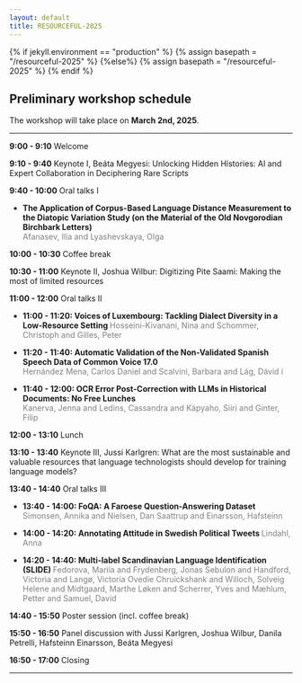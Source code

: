 ```yaml
---
layout: default
title: RESOURCEFUL-2025
---
```

{% if jekyll.environment  == "production" %}
        {% assign basepath = "/resourceful-2025" %}
        {%else%}
        {% assign basepath = "/resourceful-2025" %}
        {% endif %}

## Preliminary workshop schedule

The workshop will take place on **March 2nd, 2025**.

<hr>

**9:00 - 9:10** Welcome

**9:10 - 9:40** Keynote I, Beáta Megyesi: Unlocking Hidden Histories: AI and Expert Collaboration in Deciphering Rare Scripts

**9:40 - 10:00** Oral talks I

  * <b> The Application of Corpus-Based Language Distance Measurement to the Diatopic Variation Study (on the Material of the Old Novgorodian Birchbark Letters) </b>  
  <span style="color:gray"> Afanasev, Ilia and Lyashevskaya, Olga </span>  

**10:00 - 10:30** Coffee break

**10:30 - 11:00** Keynote II, Joshua Wilbur: Digitizing Pite Saami: Making the most of limited resources

**11:00 - 12:00** Oral talks II

* <b> 11:00 - 11:20: Voices of Luxembourg: Tackling Dialect Diversity in a Low-Resource Setting </b> 
  <span style="color:gray"> Hosseini-Kivanani, Nina and Schommer, Christoph and Gilles, Peter </span>  
 
* <b> 11:20 - 11:40: Automatic Validation of the Non-Validated Spanish Speech Data of Common Voice 17.0 </b>  
  <span style="color:gray"> Hernández Mena, Carlos Daniel and Scalvini, Barbara and Lág, Dávid í </span>  
 
* <b> 11:40 - 12:00: OCR Error Post-Correction with LLMs in Historical Documents: No Free Lunches </b>  
  <span style="color:gray"> Kanerva, Jenna and Ledins, Cassandra and Käpyaho, Siiri and Ginter, Filip </span>  

**12:00 - 13:10** Lunch

**13:10 - 13:40** Keynote III, Jussi Karlgren: What are the most sustainable and valuable resources that language technologists should develop for training language models?

**13:40 - 14:40** Oral talks III

*  <b> 13:40 - 14:00: FoQA: A Faroese Question-Answering Dataset </b>
  <span style="color:gray"> Simonsen, Annika and Nielsen, Dan Saattrup and Einarsson, Hafsteinn </span>

*  <b> 14:00 - 14:20: Annotating Attitude in Swedish Political Tweets </b> 
  <span style="color:gray"> Lindahl, Anna </span>

* <b> 14:20 - 14:40: Multi-label Scandinavian Language Identification (SLIDE) </b>
  <span style="color:gray"> Fedorova, Mariia and Frydenberg, Jonas Sebulon and Handford, Victoria and Langø, Victoria Ovedie Chruickshank and Willoch, Solveig Helene and Midtgaard, Marthe Løken and Scherrer, Yves and Mæhlum, Petter and Samuel, David </span>  

**14:40 - 15:50** Poster session (incl. coffee break)

**15:50 - 16:50** Panel discussion with Jussi Karlgren, Joshua Wilbur, Danila Petrelli, Hafsteinn Einarsson, Beáta Megyesi

**16:50 - 17:00** Closing

<hr>
